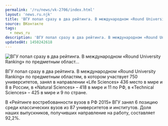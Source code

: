 ```yaml
---
permalink: '/ru/news/vk-2706/index.html'
layout: 'news.ru.njk'
title: 'ВГУ попал сразу в два рейтинга. В международном «Round University Ranking» по предметным област…'
source: ВКонтакте
tags:
  - news_ru
description: 'ВГУ попал сразу в два рейтинга. В международном «Round University Ranking» по предметным област…'
updatedAt: 1450242618
---
```

![ВГУ попал сразу в два рейтинга. В международном «Round University Ranking» по предметным област…](https://sun9-20.userapi.com/impf/c630319/v630319484/643f/a9R_g60jYJU.jpg?size=377x187&quality=96&proxy=1&sign=09c3c12c358db56165485f0777425c12&c_uniq_tag=-WcmseKmvaBjl-_lz4dTcp4AtuJGpoD6rfTvm1UNSPE&type=album)

ВГУ попал сразу в два рейтинга. В международном «Round University Ranking» по предметным областям, в котором участвует 750 университетов, занял в направлении «Life Sciences» 436 место в мире и 8 в России, в «Natural Sciences» – 418 в мире и 11 по РФ, в «Technical Sciences» – 425 в мире и 9 по стране.

В «Рейтинге востребованности вузов в РФ 2015» ВГУ занял 6 позицию среди классических вузов из 87 университетов и институтов. Доля наших выпускников, получивших направление на работу, составляет 92,2%.
